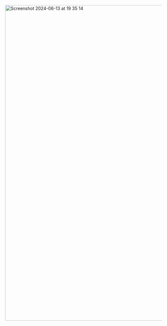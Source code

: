 <img width="1016" alt="Screenshot 2024-06-13 at 19 35 14" src="https://github.com/OceanStreamIO/oceanstream/assets/419506/1205398d-6bc1-41ec-8203-65b7e29900cb">
